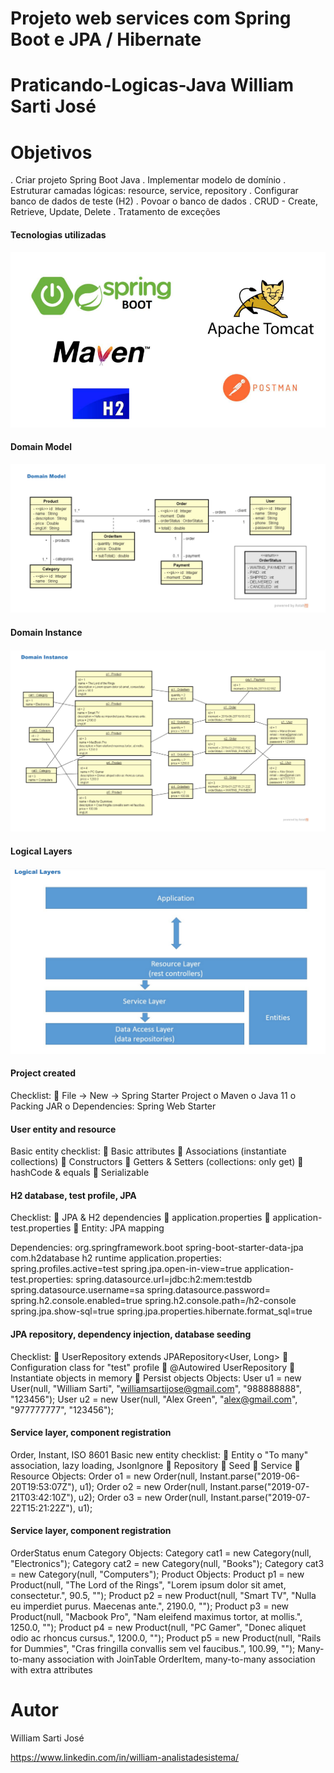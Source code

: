 # Projeto web services com Spring Boot e JPA / Hibernate

# Praticando-Logicas-Java William Sarti José

# Objetivos

. Criar projeto Spring Boot Java
. Implementar modelo de domínio
. Estruturar camadas lógicas: resource, service, repository
. Configurar banco de dados de teste (H2)
. Povoar o banco de dados
. CRUD - Create, Retrieve, Update, Delete
. Tratamento de exceções


#### Tecnologias utilizadas  


![Web 2](https://github.com/williamsartijose/Projeto-Web-Services-com-Spring-Boot-e-JPA-Hibernete/blob/main/1.PNG)

#### Domain Model 

![Web 1](https://github.com/williamsartijose/Projeto-Web-Services-com-Spring-Boot-e-JPA-Hibernete/blob/main/2.PNG)

#### Domain Instance 

![Web 1](https://github.com/williamsartijose/Projeto-Web-Services-com-Spring-Boot-e-JPA-Hibernete/blob/main/3.PNG)

#### Logical Layers 

![Web 1](https://github.com/williamsartijose/Projeto-Web-Services-com-Spring-Boot-e-JPA-Hibernete/blob/main/4.PNG)


#### Project created 

Checklist:
 File -> New -> Spring Starter Project
o Maven
o Java 11
o Packing JAR
o Dependencies: Spring Web Starter

#### User entity and resource 


Basic entity checklist:
 Basic attributes
 Associations (instantiate collections)
 Constructors
 Getters & Setters (collections: only get)
 hashCode & equals
 Serializable

#### H2 database, test profile, JPA 
Checklist:
 JPA & H2 dependencies
 application.properties
 application-test.properties
 Entity: JPA mapping

Dependencies:
<dependency>
<groupId>org.springframework.boot</groupId>
<artifactId>spring-boot-starter-data-jpa</artifactId>
</dependency>
<dependency>
<groupId>com.h2database</groupId>
<artifactId>h2</artifactId>
<scope>runtime</scope>
</dependency>
application.properties:
spring.profiles.active=test
spring.jpa.open-in-view=true
application-test.properties:
spring.datasource.url=jdbc:h2:mem:testdb
spring.datasource.username=sa
spring.datasource.password=
spring.h2.console.enabled=true
spring.h2.console.path=/h2-console
spring.jpa.show-sql=true
spring.jpa.properties.hibernate.format_sql=true


#### JPA repository, dependency injection, database seeding 


Checklist:
 UserRepository extends JPARepository<User, Long>
 Configuration class for "test" profile
 @Autowired UserRepository
 Instantiate objects in memory
 Persist objects
Objects:
User u1 = new User(null, "William Sarti", "williamsartijose@gmail.com", "988888888", "123456");
User u2 = new User(null, "Alex Green", "alex@gmail.com", "977777777", "123456");

#### Service layer, component registration 

Order, Instant, ISO 8601
Basic new entity checklist:
 Entity
o "To many" association, lazy loading, JsonIgnore
 Repository
 Seed
 Service
 Resource
Objects:
Order o1 = new Order(null, Instant.parse("2019-06-20T19:53:07Z"), u1);
Order o2 = new Order(null, Instant.parse("2019-07-21T03:42:10Z"), u2);
Order o3 = new Order(null, Instant.parse("2019-07-22T15:21:22Z"), u1);


#### Service layer, component registration 

OrderStatus enum
Category
Objects:
Category cat1 = new Category(null, "Electronics");
Category cat2 = new Category(null, "Books");
Category cat3 = new Category(null, "Computers");
Product
Objects:
Product p1 = new Product(null, "The Lord of the Rings", "Lorem ipsum dolor sit amet, consectetur.", 90.5, "");
Product p2 = new Product(null, "Smart TV", "Nulla eu imperdiet purus. Maecenas ante.", 2190.0, "");
Product p3 = new Product(null, "Macbook Pro", "Nam eleifend maximus tortor, at mollis.", 1250.0, "");
Product p4 = new Product(null, "PC Gamer", "Donec aliquet odio ac rhoncus cursus.", 1200.0, "");
Product p5 = new Product(null, "Rails for Dummies", "Cras fringilla convallis sem vel faucibus.", 100.99, "");
Many-to-many association with JoinTable
OrderItem, many-to-many association with extra attributes



# Autor

William Sarti José

https://www.linkedin.com/in/william-analistadesistema/
